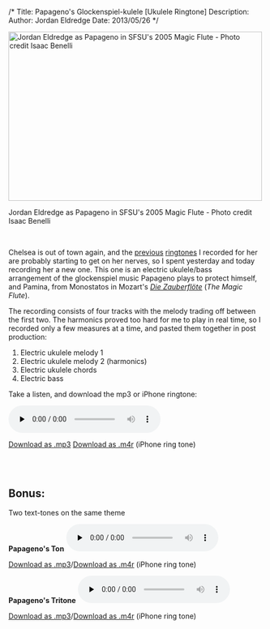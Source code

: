 /*
Title: Papageno's Glockenspiel-kulele [Ukulele Ringtone]
Description:
Author: Jordan Eldredge
Date: 2013/05/26
*/

<div id="attachment_1377" style="width: 510px" class="wp-caption aligncenter"><a href="http://blog.classicalcode.com/wp-content/uploads/2013/05/237_519706926108_6153_n.jpg"><img class="size-large wp-image-1377" alt="Jordan Eldredge as Papageno in SFSU's 2005 Magic Flute - Photo credit Isaac Benelli" src="http://blog.classicalcode.com/wp-content/uploads/2013/05/237_519706926108_6153_n-500x334.jpg" width="500" height="334" /></a><p class="wp-caption-text">Jordan Eldredge as Papageno in SFSU's 2005 Magic Flute - Photo credit Isaac Benelli</p></div>

&nbsp;

Chelsea is out of town again, and the <a href="http://blog.classicalcode.com/2011/05/the-surprise-slide-ukulele-micro-song/">previous</a> <a href="http://blog.classicalcode.com/2010/09/electric-ukulele-ring-tone-for-chelsea/">ringtones</a> I recorded for her are probably starting to get on her nerves, so I spent yesterday and today recording her a new one. This one is an electric ukulele/bass arrangement of the glockenspiel music Papageno plays to protect himself, and Pamina, from Monostatos in Mozart's <em><a href="http://en.wikipedia.org/wiki/The_Magic_Flute">Die Zauberflöte</a> </em>(<em>The Magic Flute</em>).

The recording consists of four tracks with the melody trading off between the first two. The harmonics proved too hard for me to play in real time, so I recorded only a few measures at a time, and pasted them together in post production:
<ol>
	<li><span style="line-height: 13px;">Electric ukulele melody 1</span></li>
	<li>Electric ukulele melody 2 (harmonics)</li>
	<li>Electric ukulele chords</li>
	<li>Electric bass</li>
</ol>
Take a listen, and download the mp3 or iPhone ringtone:

<audio id="wp_mep_2" src="http://blog.classicalcode.com/wp-content/uploads/2013/05/Papagenos-Glockenspiel-kulele.mp3" type="audio/mp3"    controls="controls" preload="none"  ></audio>

<a href="http://blog.classicalcode.com/wp-content/uploads/2013/05/Papagenos-Glockenspiel-kulele.mp3">Download as .mp3</a>
<a href="http://blog.classicalcode.com/wp-content/uploads/2013/05/Papagenos-Glockenspiel-kulele.m4r">Download as .m4r</a> (iPhone ring tone)
<h2></h2>
&nbsp;
<h2><strong>Bonus:</strong></h2>
<strong> </strong>Two text-tones on the same theme

<strong>Papageno's Ton</strong>
<audio id="wp_mep_3" src="http://blog.classicalcode.com/wp-content/uploads/2013/05/Papagenos-Ton.mp3" type="audio/mp3"    controls="controls" preload="none"  ></audio>

<a href="http://blog.classicalcode.com/wp-content/uploads/2013/05/Papagenos-Ton.mp3">Download as .mp3</a>/<a href="http://blog.classicalcode.com/wp-content/uploads/2013/05/Papagenos-Ton.m4r">Download as .m4r</a> (iPhone ring tone)

<strong>Papageno's Tritone</strong>
<audio id="wp_mep_4" src="http://blog.classicalcode.com/wp-content/uploads/2013/05/Papagenos-Tritone.mp3" type="audio/mp3"    controls="controls" preload="none"  ></audio>

<a href="http://blog.classicalcode.com/wp-content/uploads/2013/05/Papagenos-Tritone.mp3">Download as .mp3</a>/<a href="http://blog.classicalcode.com/wp-content/uploads/2013/05/Papagenos-Tritone.m4r">Download as .m4r</a> (iPhone ring tone)
